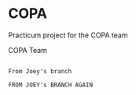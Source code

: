 # COPA
Practicum project for the COPA team

COPA Team
~~~JOEY~~~

From Joey's branch

FROM JOEY's BRANCH AGAIN
